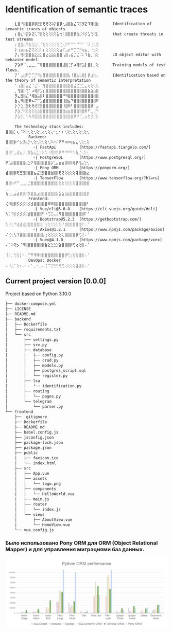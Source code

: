 # Identification of semantic traces



        ⣇⣿⠘⣿⣿⣿⡿⡿⣟⣟⢟⢟⢝⠵⡝⣿⡿⢂⣼⣿⣷⣌⠩⡫⡻⣝⠹⢿⣿⣷      Identification of semantic traces of objects
        ⡆⣿⣆⠱⣝⡵⣝⢅⠙⣿⢕⢕⢕⢕⢝⣥⢒⠅⣿⣿⣿⡿⣳⣌⠪⡪⣡⢑⢝⣇      that create threats in test streams
        ⡆⣿⣿⣦⠹⣳⣳⣕⢅⠈⢗⢕⢕⢕⢕⢕⢈⢆⠟⠋⠉⠁⠉⠉⠁⠈⠼⢐⢕⢽
        ⡗⢰⣶⣶⣦⣝⢝⢕⢕⠅⡆⢕⢕⢕⢕⢕⣴⠏⣠⡶⠛⡉⡉⡛⢶⣦⡀⠐⣕⢕
        ⡝⡄⢻⢟⣿⣿⣷⣕⣕⣅⣿⣔⣕⣵⣵⣿⣿⢠⣿⢠⣮⡈⣌⠨⠅⠹⣷⡀⢱⢕      LO object editor with behavior model.
        ⡝⡵⠟⠈⢀⣀⣀⡀⠉⢿⣿⣿⣿⣿⣿⣿⣿⣼⣿⢈⡋⠴⢿⡟⣡⡇⣿⡇⡀⢕      Training models of test flows.
        ⡝⠁⣠⣾⠟⡉⡉⡉⠻⣦⣻⣿⣿⣿⣿⣿⣿⣿⣿⣧⠸⣿⣦⣥⣿⡇⡿⣰⢗⢄      Identification based on the theory of semantic interpretation
        ⠁⢰⣿⡏⣴⣌⠈⣌⠡⠈⢻⣿⣿⣿⣿⣿⣿⣿⣿⣿⣿⣬⣉⣉⣁⣄⢖⢕⢕⢕
        ⡀⢻⣿⡇⢙⠁⠴⢿⡟⣡⡆⣿⣿⣿⣿⣿⣿⣿⣿⣿⣿⣿⣿⣿⣿⣿⣷⣵⣵⣿
        ⡻⣄⣻⣿⣌⠘⢿⣷⣥⣿⠇⣿⣿⣿⣿⣿⣿⠛⠻⣿⣿⣿⣿⣿⣿⣿⣿⣿⣿⣿
        ⣷⢄⠻⣿⣟⠿⠦⠍⠉⣡⣾⣿⣿⣿⣿⣿⣿⢸⣿⣦⠙⣿⣿⣿⣿⣿⣿⣿⣿⠟
        ⡕⡑⣑⣈⣻⢗⢟⢞⢝⣻⣿⣿⣿⣿⣿⣿⣿⠸⣿⠿⠃⣿⣿⣿⣿⣿⣿⡿⠁⣠
        ⡝⡵⡈⢟⢕⢕⢕⢕⣵⣿⣿⣿⣿⣿⣿⣿⣿⣿⣶⣶⣿⣿⣿⣿⣿⠿⠋⣀⣈⠙
        ⡝⡵⡕⡀⠑⠳⠿⣿⣿⣿⣿⣿⣿⣿⣿⣿⣿⣿⣿⣿⣿⠿⠛⢉⡠⡲⡫⡪⡪⡣

        The technology stack includes:                                      ⣿⣿⣷⡁⢆⠈⠕⢕⢂⢕⢂⢕⢂⢔⢂⢕⢄⠂⣂⠂⠆⢂⢕⢂⢕⢂⢕⢂⢕⢂ 
              Backend:                                                      ⣿⣿⣿⡷⠊⡢⡹⣦⡑⢂⢕⢂⢕⢂⢕⢂⠕⠔⠌⠝⠛⠶⠶⢶⣦⣄⢂⢕⢂⢕  
                -| FastApi          [https://fastapi.tiangolo.com/]         ⣿⣿⠏⣠⣾⣦⡐⢌⢿⣷⣦⣅⡑⠕⠡⠐⢿⠿⣛⠟⠛⠛⠛⠛⠡⢷⡈⢂⢕⢂  
                -| PostgreSQL       [https://www.postgresql.org/]           ⠟⣡⣾⣿⣿⣿⣿⣦⣑⠝⢿⣿⣿⣿⣿⣿⡵⢁⣤⣶⣶⣿⢿⢿⢿⡟⢻⣤⢑⢂  
                -| Pony ORM         [https://ponyorm.org/]                  ⣾⣿⣿⡿⢟⣛⣻⣿⣿⣿⣦⣬⣙⣻⣿⣿⣷⣿⣿⢟⢝⢕⢕⢕⢕⢽⣿⣿⣷⣔  
                -| TensorFlow       [https://www.tensorflow.org/?hl=ru]     ⣿⣿⠵⠚⠉⢀⣀⣀⣈⣿⣿⣿⣿⣿⣿⣿⣿⣿⣗⢕⢕⢕⢕⢕⢕⣽⣿⣿⣿⣿  
                                                                            ⢷⣂⣠⣴⣾⡿⡿⡻⡻⣿⣿⣴⣿⣿⣿⣿⣿⣿⣷⣵⣵⣵⣷⣿⣿⣿⣿⣿⣿⡿  
              Frontend:                                                     ⢌⠻⣿⡿⡫⡪⡪⡪⡪⣺⣿⣿⣿⣿⣿⠿⠿⢿⣿⣿⣿⣿⣿⣿⣿⣿⣿⣿⣿⠃ 
                -| Vue/cli@5.0.8    [https://cli.vuejs.org/guide/#cli]      ⠣⡁⠹⡪⡪⡪⡪⣪⣾⣿⣿⣿⣿⠋⠐⢉⢍⢄⢌⠻⣿⣿⣿⣿⣿⣿⣿⣿⠏⠈  
                -| Bootstrap@5.2.3  [https://getbootstrap.com/]             ⡣⡘⢄⠙⣾⣾⣾⣿⣿⣿⣿⣿⣿⡀⢐⢕⢕⢕⢕⢕⡘⣿⣿⣿⣿⣿⣿⠏⠠⠈  
                -| Axios@1.2.1      [https://www.npmjs.com/package/axios]   ⠌⢊⢂⢣⠹⣿⣿⣿⣿⣿⣿⣿⣿⣧⢐⢕⢕⢕⢕⢕⢅⣿⣿⣿⣿⡿⢋⢜⠠⠈  
                -| Vuex@4.1.0       [https://www.npmjs.com/package/vuex]    ⠄⠁⠕⢝⡢⠈⠻⣿⣿⣿⣿⣿⣿⣿⣷⣕⣑⣑⣑⣵⣿⣿⣿⡿⢋⢔⢕⣿⠠⠈
                                                                            ⠨⡂⡀⢑⢕⡅⠂⠄⠉⠛⠻⠿⢿⣿⣿⣿⣿⣿⣿⣿⣿⡿⢋⢔⢕⢕⣿⣿⠠⠈   
              DevOps: Docker                                                ⠄⠪⣂⠁⢕⠆⠄⠂⠄⠁⡀⠂⡀⠄⢈⠉⢍⢛⢛⢛⢋⢔⢕⢕⢕⣽⣿⣿⠠⠈   

## Current project version <a> [0.0.0] </a>
<p> Project based on Python <a> 3.10.0 </a>


    ├── docker-compose.yml
    ├── LICENSE
    ├── README.md
    ├── backend
    │   ├── Dockerfile
    │   ├── requirements.txt
    │   └── src
    │       ├── settings.py
    │       ├── srv.py
    │       ├── database
    │       │   ├── config.py
    │       │   ├── crud.py
    │       │   ├── models.py
    │       │   ├── postgres_script.sql
    │       │   └── register.py
    │       ├── lsa
    │       │   └── identification.py
    │       ├── routing
    │       │   └── pages.py
    │       └── telegram
    │           └── parser.py
    └── frontend
        ├── .gitignore
        ├── Dockerfile
        ├── README.md
        ├── babel.config.js
        ├── jsconfig.json
        ├── package-lock.json
        ├── package.json
        ├── public
        │   ├── favicon.ico
        │   └── index.html
        ├── src
        │   ├── App.vue
        │   ├── assets
        │   │   └── logo.png
        │   ├── components
        │   │   └── HelloWorld.vue
        │   ├── main.js
        │   ├── router
        │   │   └── index.js
        │   └── views
        │       ├── AboutView.vue
        │       └── HomeView.vue
        └── vue.config.js

### Было использовано Pony ORM для ORM (Object Relational Mapper) и для управления миграциями баз данных.
![img.png](info/img.png)

